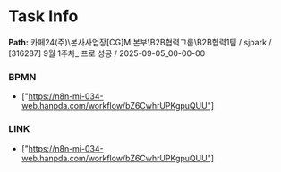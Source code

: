 # Task Info

**Path:** 카페24(주)\본사사업장\[CG]MI본부\B2B협력그룹\B2B협력1팀 / sjpark / [316287] 9월 1주차_ 프로 성공 / 2025-09-05_00-00-00

### BPMN
- ["https://n8n-mi-034-web.hanpda.com/workflow/bZ6CwhrUPKgpuQUU"]

### LINK
- ["https://n8n-mi-034-web.hanpda.com/workflow/bZ6CwhrUPKgpuQUU"]

